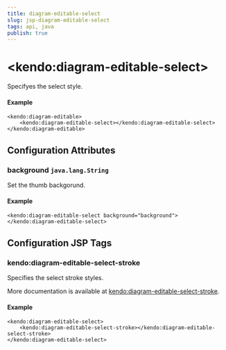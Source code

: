 ```yaml
---
title: diagram-editable-select
slug: jsp-diagram-editable-select
tags: api, java
publish: true
---
```


# \<kendo:diagram-editable-select\>

Specifyes the select style.

#### Example
    <kendo:diagram-editable>
        <kendo:diagram-editable-select></kendo:diagram-editable-select>
    </kendo:diagram-editable>

## Configuration Attributes

### background `java.lang.String`

Set the thumb backgorund.

#### Example
    <kendo:diagram-editable-select background="background">
    </kendo:diagram-editable-select>


##  Configuration JSP Tags

### kendo:diagram-editable-select-stroke

Specifies the select stroke styles.

More documentation is available at [kendo:diagram-editable-select-stroke](/kendo-ui/api/wrappers/jsp/diagram/editable-select-stroke).

#### Example

    <kendo:diagram-editable-select>
        <kendo:diagram-editable-select-stroke></kendo:diagram-editable-select-stroke>
    </kendo:diagram-editable-select>

